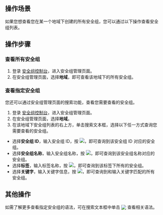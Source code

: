 ## 操作场景
如果您想查看您在某一个地域下创建的所有安全组，您可以通过以下操作查看安全组列表。 

## 操作步骤
### 查看所有安全组
1. 登录 [安全组控制台](https://console.cloud.tencent.com/vpc/securitygroup?rid=1&rid=1)，进入安全组管理页面。
2. 在安全组管理页面，选择**地域**，即可查看该地域下的所有安全组。

### 查看指定安全组
您还可以通过安全组管理页面的搜索功能，查看您需要查看的安全组。 
1. 登录 [安全组控制台](https://console.cloud.tencent.com/vpc/securitygroup?rid=1&rid=1)，进入安全组管理页面。
2. 在安全组管理页面，选择**地域**。
3. 在该地域下安全组列表的右上方，单击搜索文本框，选择以下任一方式查询您需要查看的安全组。
 - 选择**安全组 ID**，输入安全组 ID，按 <img src="https://main.qcloudimg.com/raw/3cca38f08eaa87087cdd1b81eaf08a0a.png"></img>，即可查询到该安全组 ID 对应的安全组。
 - 选择**安全组名称**，输入安全组名称，按 <img src="https://main.qcloudimg.com/raw/3cca38f08eaa87087cdd1b81eaf08a0a.png"></img>，即可查询到该安全组名称对应的安全组。
 - 选择**标签**，输入标签名称，按 <img src="https://main.qcloudimg.com/raw/3cca38f08eaa87087cdd1b81eaf08a0a.png"></img>，即可查询到该标签下所有的安全组。
 - 选择**关键字**，输入关键字信息，按 <img src="https://main.qcloudimg.com/raw/3cca38f08eaa87087cdd1b81eaf08a0a.png"></img>，即可查询到和输入关键字匹配的所有安全组。

## 其他操作
如需了解更多查看指定安全组的语法，可在搜索文本框中单击 <img src="https://main.qcloudimg.com/raw/9de970d18ee10e917d164edf08670f06.png" style="margin:-3px 0;"></img> 查看相关语法。

